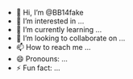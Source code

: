 - 👋 Hi, I’m @BB14fake
- 👀 I’m interested in ...
- 🌱 I’m currently learning ...
- 💞️ I’m looking to collaborate on ...
- 📫 How to reach me ...
- 😄 Pronouns: ...
- ⚡ Fun fact: ...

<!---
BB14fake/BB14fake is a ✨ special ✨ repository because its `README.md` (this file) appears on your GitHub profile.
You can click the Preview link to take a look at your changes.
--->
